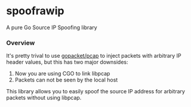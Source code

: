 # spoofrawip
A pure Go Source IP Spoofing library

### Overview

It's pretty trival to use [gopacket/pcap](https://pkg.go.dev/github.com/google/gopacket/pcap)
to inject packets with arbitrary IP header values, but this has two major downsides:

 1. Now you are using CGO to link libpcap
 1. Packets can not be seen by the local host

This library allows you to easily spoof the source IP address for arbitrary
packets without using libpcap.
